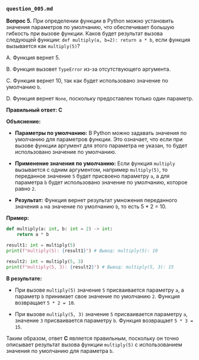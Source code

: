 ### `question_005.md`

**Вопрос 5.** При определении функции в Python можно установить значения параметров по умолчанию, что обеспечивает большую гибкость при вызове функции. Каков будет результат вызова следующей функции: `def multiply(a, b=2): return a * b`, если функция вызывается как `multiply(5)`?

A. Функция вернет 5.

B. Функция вызовет `TypeError` из-за отсутствующего аргумента.

C. Функция вернет 10, так как будет использовано значение по умолчанию `b`.

D. Функция вернет `None`, поскольку предоставлен только один параметр.

**Правильный ответ: C**

**Объяснение:**

*   **Параметры по умолчанию:** В Python можно задавать значения по умолчанию для параметров функции. Это означает, что если при вызове функции аргумент для этого параметра не указан, то будет использовано значение по умолчанию.

*   **Применение значения по умолчанию:** Если функция `multiply` вызывается с одним аргументом, например `multiply(5)`, то переданное значение `5` будет присвоено параметру `a`, а для параметра `b` будет использовано значение по умолчанию, которое равно `2`.
*  **Результат:** Функция вернет результат умножения переданного значения `a` на значение по умолчанию `b`, то есть 5 * 2 = 10.

**Пример:**

```python
def multiply(a: int, b: int = 2) -> int:
    return a * b

result1: int = multiply(5)
print(f"multiply(5): {result1}") # Вывод: multiply(5): 10

result2: int = multiply(5, 3)
print(f"multiply(5, 3): {result2}") # Вывод: multiply(5, 3): 15
```

**В результате:**

*   При вызове `multiply(5)` значение `5` присваивается параметру `a`, а параметр `b` принимает свое значение по умолчанию `2`. Функция возвращает `5 * 2 = 10`.

*   При вызове `multiply(5, 3)` значение `5` присваивается параметру `a`, значение `3` присваивается параметру `b`. Функция возвращает `5 * 3 = 15`.

Таким образом, ответ **C** является правильным, поскольку он точно описывает результат вызова функции `multiply(5)` с использованием значения по умолчанию для параметра `b`.

